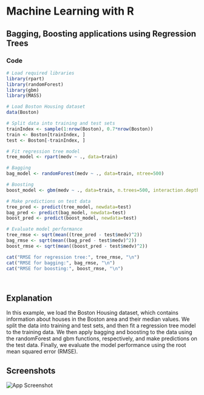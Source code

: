 
# Machine Learning with R

## Bagging, Boosting applications using Regression Trees


### Code




```r
# Load required libraries
library(rpart)
library(randomForest)
library(gbm)
library(MASS)

# Load Boston Housing dataset
data(Boston)

# Split data into training and test sets
trainIndex <- sample(1:nrow(Boston), 0.7*nrow(Boston))
train <- Boston[trainIndex, ]
test <- Boston[-trainIndex, ]

# Fit regression tree model
tree_model <- rpart(medv ~ ., data=train)

# Bagging
bag_model <- randomForest(medv ~ ., data=train, ntree=500)

# Boosting
boost_model <- gbm(medv ~ ., data=train, n.trees=500, interaction.depth=4, shrinkage=0.01)

# Make predictions on test data
tree_pred <- predict(tree_model, newdata=test)
bag_pred <- predict(bag_model, newdata=test)
boost_pred <- predict(boost_model, newdata=test)

# Evaluate model performance
tree_rmse <- sqrt(mean((tree_pred - test$medv)^2))
bag_rmse <- sqrt(mean((bag_pred - test$medv)^2))
boost_rmse <- sqrt(mean((boost_pred - test$medv)^2))

cat("RMSE for regression tree:", tree_rmse, "\n")
cat("RMSE for bagging:", bag_rmse, "\n")
cat("RMSE for boosting:", boost_rmse, "\n")




```

## Explanation 

In this example, we load the Boston Housing dataset, which contains information about houses in the Boston area and their median values. We split the data into training and test sets, and then fit a regression tree model to the training data. We then apply bagging and boosting to the data using the randomForest and gbm functions, respectively, and make predictions on the test data. Finally, we evaluate the model performance using the root mean squared error (RMSE).
## Screenshots

![App Screenshot](https://user-images.githubusercontent.com/68177619/219874799-d0171b51-0950-42b8-a364-eceb4b22fe74.png?text=App+Screenshot+Here)

